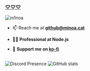 ### [♡♡♡](https://minoa.cat)

<img src="https://komarev.com/ghpvc/?username=m1noa&label=Profile%20views&color=0eb46c&style=flat" alt="m1noa" />

- 📫 Reach me at **github@minoa.cat**

- 👩‍🏫 **Professional at Node.js**

- 💸 **Support me on [ko-fi](https://ko-fi.com/squint)**

##
![Discord Presence](https://lanyard.cnrad.dev/api/919656376807092304?bg=1a1c1f&borderRadius=8px&gradient=aaaaaa&hideDiscrim=true&globalName=true&idleMessage=Doing..&useDisplayName=true&animated=true&)
![GitHub stats](https://github-readme-stats.vercel.app/api/top-langs/?username=M1noa&bg_color=1a1c1f&hide_border=true&theme=dark&border_radius=8px&layout=compact&hide=powershell,lua,c%2B%2B,makefile)
